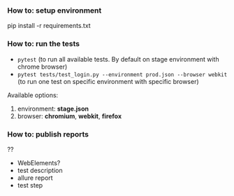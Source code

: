 ### How to: setup environment
pip install -r requirements.txt

### How to: run the tests
- `pytest` (to run all available tests. By default on stage environment with chrome browser)
- `pytest tests/test_login.py --environment prod.json --browser webkit` (to run one test on specific 
environment with specific browser)

Available options: 
1. environment: **stage.json**
2. browser: **chromium**, **webkit**, **firefox** 


### How to: publish reports

?? 

 - WebElements?
 - test description
 - allure report
 - test step
